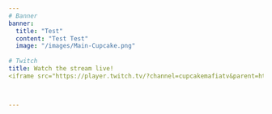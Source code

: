 ```yaml
---
# Banner
banner:
  title: "Test"
  content: "Test Test"
  image: "/images/Main-Cupcake.png"
  
# Twitch
title: Watch the stream live!
<iframe src="https://player.twitch.tv/?channel=cupcakemafiatv&parent=https://cupcakemafiatv.github.io/" frameborder="0" allowfullscreen="true" scrolling="no" height="378" width="620"></iframe>



---
```

